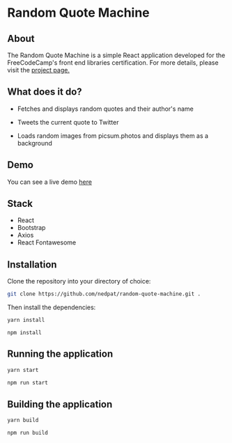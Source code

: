 # Random Quote Machine

## About

The Random Quote Machine is a simple React application developed for the FreeCodeCamp's front end libraries certification. For more details, please visit the [project page.](https://www.freecodecamp.org/learn/front-end-libraries/front-end-libraries-projects/build-a-random-quote-machine)

## What does it do?

- Fetches and displays random quotes and their author's name

- Tweets the current quote to Twitter

- Loads random images from picsum.photos and displays them as a background

## Demo

You can see a live demo [here](https://random-quote-machine-1.netlify.app/)

## Stack

- React
- Bootstrap
- Axios
- React Fontawesome

## Installation

Clone the repository into your directory of choice:

```sh
git clone https://github.com/nedpat/random-quote-machine.git .

```

Then install the dependencies:

```sh
yarn install
```

```
npm install
```

## Running the application

```sh
yarn start
```

```sh
npm run start
```

## Building the application

```sh
yarn build
```

```sh
npm run build
```
